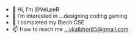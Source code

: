 - 👋 Hi, I’m @VeLpeR
- 👀 I’m interested in ...designing coding gaming
- 🌱 I completed my Btech CSE
- 📫 How to reach me ...vkalbhor85@gmail.com

<!---
VeLpeR/VeLpeR is a ✨ special ✨ repository because its `README.md` (this file) appears on your GitHub profile.
You can click the Preview link to take a look at your changes.
--->
